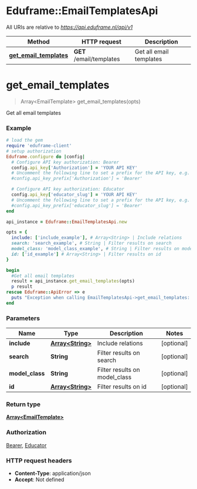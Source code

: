 # Eduframe::EmailTemplatesApi

All URIs are relative to *https://api.eduframe.nl/api/v1*

Method | HTTP request | Description
------------- | ------------- | -------------
[**get_email_templates**](EmailTemplatesApi.md#get_email_templates) | **GET** /email/templates | Get all email templates


# **get_email_templates**
> Array&lt;EmailTemplate&gt; get_email_templates(opts)

Get all email templates



### Example
```ruby
# load the gem
require 'eduframe-client'
# setup authorization
Eduframe.configure do |config|
  # Configure API key authorization: Bearer
  config.api_key['Authorization'] = 'YOUR API KEY'
  # Uncomment the following line to set a prefix for the API key, e.g. 'Bearer' (defaults to nil)
  #config.api_key_prefix['Authorization'] = 'Bearer'

  # Configure API key authorization: Educator
  config.api_key['educator_slug'] = 'YOUR API KEY'
  # Uncomment the following line to set a prefix for the API key, e.g. 'Bearer' (defaults to nil)
  #config.api_key_prefix['educator_slug'] = 'Bearer'
end

api_instance = Eduframe::EmailTemplatesApi.new

opts = { 
  include: ['include_example'], # Array<String> | Include relations
  search: 'search_example', # String | Filter results on search
  model_class: 'model_class_example', # String | Filter results on model_class
  id: ['id_example'] # Array<String> | Filter results on id
}

begin
  #Get all email templates
  result = api_instance.get_email_templates(opts)
  p result
rescue Eduframe::ApiError => e
  puts "Exception when calling EmailTemplatesApi->get_email_templates: #{e}"
end
```

### Parameters

Name | Type | Description  | Notes
------------- | ------------- | ------------- | -------------
 **include** | [**Array&lt;String&gt;**](String.md)| Include relations | [optional] 
 **search** | **String**| Filter results on search | [optional] 
 **model_class** | **String**| Filter results on model_class | [optional] 
 **id** | [**Array&lt;String&gt;**](String.md)| Filter results on id | [optional] 

### Return type

[**Array&lt;EmailTemplate&gt;**](EmailTemplate.md)

### Authorization

[Bearer](../README.md#Bearer), [Educator](../README.md#Educator)

### HTTP request headers

 - **Content-Type**: application/json
 - **Accept**: Not defined



